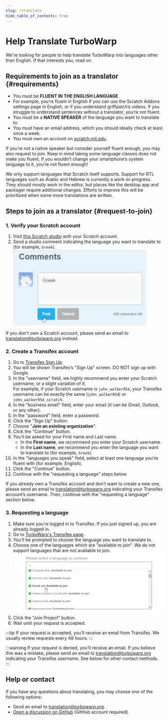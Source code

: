 ```yaml
---
slug: /translate
hide_table_of_contents: true
---
```


# Help Translate TurboWarp

We're looking for people to help translate TurboWarp into languages other than English. If that interests you, read on.

## Requirements to join as a translator {#requirements}

 - You must be **FLUENT IN THE ENGLISH LANGUAGE**.
 - For example, you’re fluent in English if you can use the Scratch Addons settings page in English, or if you understand griffpatch’s videos. If you struggle to understand sentences without a translator, you’re not fluent.
 - You must be a **NATIVE SPEAKER** of the language you want to translate to.
 - You must have an email address, which you should ideally check at least once a week.
 - You must own an account on [scratch.mit.edu](https://scratch.mit.edu/).

If you’re not a native speaker but consider yourself fluent enough, you may also request to join. Keep in mind taking some language classes does not make you fluent. If you wouldn’t change your smartphone’s system language to it, you’re not fluent enough!

We only support languages that Scratch itself supports. Support for RTL languages such as Arabic and Hebrew is currently a work-in-progress. They should mostly work in the editor, but places like the desktop app and packager require additional changes. Efforts to improve this will be prioritized when some more translations are written.

## Steps to join as a translator {#request-to-join}

### 1. Verify your Scratch account

1. Visit [this Scratch studio](https://scratch.mit.edu/studios/33984446/comments) with your Scratch account.
2. Send a studio comment indicating the language you want to translate to (for example, `Greek`).  
    ![](./assets/scratch-req-language.png)

If you don’t own a Scratch account, please send an email to translation@turbowarp.org instead.

### 2. Create a Transifex account

1. Go to [Transifex Sign Up](https://app.transifex.com/signup/).
2. You will be shown Transifex’s "Sign Up" screen. DO NOT sign up with Google.
3. In the "username" field, we highly recommend you enter your Scratch username, or a slight variation of it.  
   For example, if your Scratch username is `john_walker954`, your Transifex username can be exactly the same (`john_walker954`) or `john_walker954_scratch`.
4. In the "business email" field, enter your email (it can be Gmail, Outlook, or any other).
5. In the "password" field, enter a password.
6. Click the "Sign Up" button.
7. Choose "**Join an existing organization**".
8. Click the "Continue" button.
9. You’ll be asked for your First name and Last name.  
   - In the **First name**, we recommend you enter your Scratch username.
   - In the **Last name**, we recommend you enter the language you want to translate to (for example, `Greek`).
10. In the "languages you speak" field, select at least one language you’re fluent with (for example, English).
11. Click the "Continue" button.
12. Continue with the "requesting a language" steps below.

If you already own a Transifex account and don’t want to create a new one, please send an email to translation@turbowarp.org indicating your Transifex account’s username. Then, continue with the "requesting a language" section below.

### 3. Requesting a language

1. Make sure you’re logged in to Transifex. If you just signed up, you are already logged in.
2. Go to [TurboWarp's Transifex page](https://app.transifex.com/join/?o=turbowarp&p=turbowarp&t=opensource).
3. You’ll be prompted to choose the language you want to translate to.
4. Choose one of the languages which are "available to join". We do not support languages that are not available to join.  
    ![](./assets/transifex-req-language.png)
5. Click the "Join Project" button.
6. Wait until your request is accepted.

:::tip
If your request is accepted, you’ll receive an email from Transifex. We usually review requests every 48 hours.
:::

:::warning
If your request is denied, you’ll receive an email. If you believe this was a mistake, please send an email to translation@turbowarp.org indicating your Transifex username. See below for other contact methods. 
:::

## Help or contact

If you have any questions about translating, you may choose one of the following options:

 - Send an email to translation@turbowarp.org.
 - [Open a discussion on GitHub](https://github.com/TurboWarp/scratch-gui/discussions) (GitHub account required).
